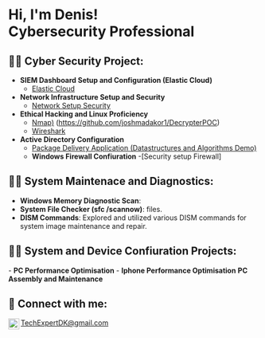 <h1>Hi, I'm Denis! <br/><a></a><a> Cybersecurity Professional </a></h1>

<h2>👨‍💻 Cyber Security Project:</h2>

- <b>SIEM Dashboard Setup and Configuration (Elastic Cloud)</b>
  - [Elastic Cloud](https://github.com/ByteBanterDK/ElasticCloud)
- <b>Network Infrastructure Setup and Security </b>
  - [Network Setup Security](https://github.com/ByteBanterDK/network-setup-security) <b><i></b></i>
- <b>Ethical Hacking and Linux Proficiency</b>
  - [Nmap)](https://github.com/joshmadakor1/EncrypterPOC)
(https://github.com/joshmadakor1/DecrypterPOC)
  - [Wireshark](https://github.com/joshmadakor1/Key-Logger-With-Email)
- <b>Active Directory Configuration</b>
  - [Package Delivery Application (Datastructures and Algorithms Demo)](https://github.com/joshmadakor1/Package-Delivery-Pathfinding-Algorithm)
  - <b>Windows Firewall Confiuration</b>
   -[Security setup Firewall]
<h2>👨‍💻 System Maintenace and Diagnostics:</h2>
<ul><li><b>Windows Memory Diagnostic Scan</b>: 
</li>
      <li><b>System File Checker (sfc /scannow)</b>: files.</li>
      <li><b>DISM Commands</b>: Explored and utilized various DISM commands for system image maintenance and repair.</li>
    </ul>
  </li>
</ul>
<h2>👨‍💻 System and Device Confiuration Projects:</h2>
- <b>PC Performance Optimisation</b>
- <b>Iphone Performance Optimisation</b>
 <b>PC Assembly and Maintenance</b>
 <b></b>

<h2> 🤳 Connect with me:</h2>

<img align="left" alt="ByteBanterDK | Gmail" width="22px" src="https://static.vecteezy.com/system/resources/previews/016/716/465/original/gmail-icon-free-png.png"/>TechExpertDK@gmail.com

<!--
**joshmadakor1/joshmadakor1** is a ✨ _special_ ✨ repository because its `README.md` (this file) appears on your GitHub profile.

Here are some ideas to get you started:

- 🔭 I’m currently working on ...
- 🌱 I’m currently learning ...
- 👯 I’m looking to collaborate on ...
- 🤔 I’m looking for help with ...
- 💬 Ask me about ...
- 📫 How to reach me: ...
- 😄 Pronouns: ...
- ⚡ Fun fact: ...
-->

